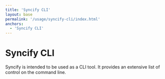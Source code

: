 ```yaml
---
title: 'Syncify CLI'
layout: base
permalink: '/usage/syncify-cli/index.html'
anchors:
  - 'Syncify CLI'
---
```


# Syncify CLI

Syncify is intended to be used as a CLI tool. It provides an extensive list of control on the command line.
